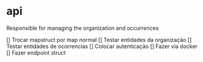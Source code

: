 # api
Responsible for managing the organization and occurrences


[] Trocar mapstruct por map normal
[] Testar entidades da organização
[] Testar entidades de ocorrencias
[] Colocar autenticação
[] Fazer via docker
[] Fazer endpoint struct
